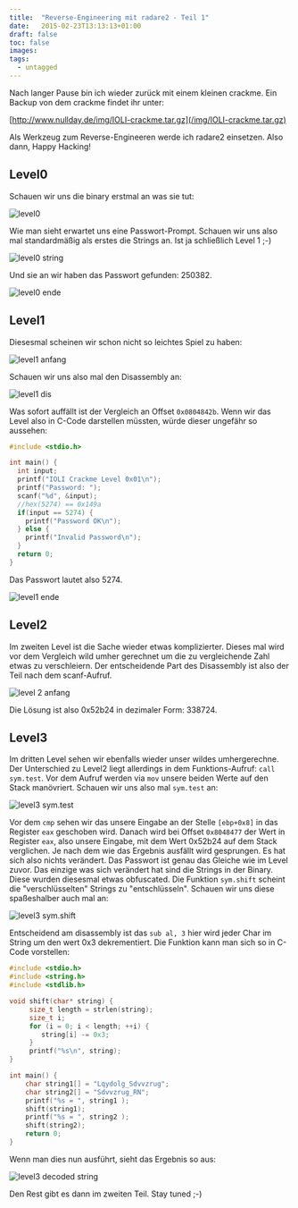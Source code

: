 ```yaml
---
title:  "Reverse-Engineering mit radare2 - Teil 1"
date:   2015-02-23T13:13:13+01:00
draft: false
toc: false
images:
tags:
  - untagged
---
```


Nach langer Pause bin ich wieder zurück mit einem kleinen crackme. Ein Backup
von dem crackme findet ihr unter: 

[http://www.nullday.de/img/IOLI-crackme.tar.gz](/img/IOLI-crackme.tar.gz)

Als Werkzeug zum Reverse-Engineeren werde ich radare2 einsetzen. 
Also dann, Happy Hacking!

Level0
------

Schauen wir uns die binary erstmal an was sie tut:

![level0](/img/crackme-level0x01.png)

Wie man sieht erwartet uns eine Passwort-Prompt. Schauen wir uns also mal
standardmäßig als erstes die Strings an. Ist ja schließlich Level 1 ;-)

![level0 string](/img/crackme-level0x02.png)

Und sie an wir haben das Passwort gefunden: 250382.

![level0 ende](/img/crackme-level0x03.png)

Level1
------

Diesesmal scheinen wir schon nicht so leichtes Spiel zu haben:

![level1 anfang](/img/crackme-level0x11.png)

Schauen wir uns also mal den Disassembly an:

![level1 dis](/img/crackme-level0x12.png)

Was sofort auffällt ist der Vergleich an Offset `0x0804842b`. Wenn wir 
das Level also in C-Code darstellen müssten, würde dieser ungefähr so
aussehen:

```c
#include <stdio.h>

int main() {
  int input;
  printf("IOLI Crackme Level 0x01\n");
  printf("Password: ");
  scanf("%d", &input);
  //hex(5274) == 0x149a
  if(input == 5274) {
    printf("Password OK\n");
  } else {
    printf("Invalid Password\n");
  }
  return 0;
}
```

Das Passwort lautet also 5274.

![level1 ende](/img/crackme-level0x13.png)

Level2
------

Im zweiten Level ist die Sache wieder etwas komplizierter. Dieses mal wird vor
dem Vergleich wild umher gerechnet um die zu vergleichende Zahl etwas zu
verschleiern. Der entscheidende Part des Disassembly ist also der Teil nach dem
scanf-Aufruf.

![level 2 anfang](/img/crackme-level0x21.png)

Die Lösung ist also 0x52b24 in dezimaler Form: 338724.

Level3
------

Im dritten Level sehen wir ebenfalls wieder unser wildes umhergerechne. Der
Unterschied zu Level2 liegt allerdings in dem Funktions-Aufruf: `call sym.test`.
Vor dem Aufruf werden via `mov` unsere beiden Werte auf den Stack manövriert.
Schauen wir uns also mal `sym.test` an:

![level3 sym.test](/img/crackme-level0x31.png)

Vor dem `cmp` sehen wir das unsere Eingabe an der Stelle `[ebp+0x8]` in das
Register `eax` geschoben wird. Danach wird bei Offset `0x8048477` der Wert in
Register `eax`, also unsere Eingabe, mit dem Wert 0x52b24 auf dem Stack
verglichen. Je nach dem wie das Ergebnis ausfällt wird gesprungen. Es hat sich
also nichts verändert. Das Passwort ist genau das Gleiche wie im Level zuvor.
Das einzige was sich verändert hat sind die Strings in der Binary. Diese wurden
diesesmal etwas obfuscated. Die Funktion `sym.shift` scheint die
"verschlüsselten" Strings zu "entschlüsseln". Schauen wir uns diese spaßeshalber
auch mal an:

![level3 sym.shift](/img/crackme-level0x32.png)

Entscheidend am disassembly ist das `sub al, 3` hier wird jeder Char im String
um den wert 0x3 dekrementiert. Die Funktion kann man sich so in C-Code
vorstellen:

```c
#include <stdio.h>
#include <string.h>
#include <stdlib.h>

void shift(char* string) {
     size_t length = strlen(string);
     size_t i;
     for (i = 0; i < length; ++i) {
        string[i] -= 0x3;
     }
     printf("%s\n", string);
}

int main() {
    char string1[] = "Lqydolg_Sdvvzrug";
    char string2[] = "Sdvvzrug_RN";
    printf("%s = ", string1 );
    shift(string1);
    printf("%s = ", string2 );
    shift(string2);
    return 0;
}
```

Wenn man dies nun ausführt, sieht das Ergebnis so aus:

![level3 decoded string](/img/crackme-level0x33.png)

Den Rest gibt es dann im zweiten Teil. Stay tuned ;-)

